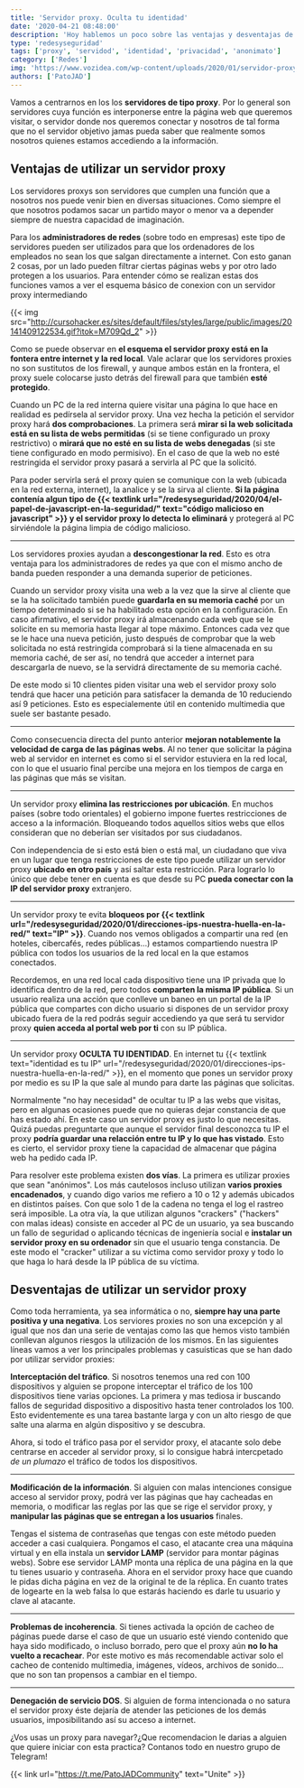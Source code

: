 ```yaml
---
title: 'Servidor proxy. Oculta tu identidad'
date: '2020-04-21 08:48:00'
description: 'Hoy hablemos un poco sobre las ventajas y desventajas de utilizar un servidor proxy. Te espramos para saber tu opinion'
type: 'redesyseguridad'
tags: ['proxy', 'servidod', 'identidad', 'privacidad', 'anonimato']
category: ['Redes']
img: 'https://www.vozidea.com/wp-content/uploads/2020/01/servidor-proxy-tipos.png'
authors: ['PatoJAD']
---
```


Vamos a centrarnos en los los **servidores de tipo proxy**. Por lo general son servidores cuya función es interponerse entre la página web que queremos visitar, o servidor donde nos queremos conectar y nosotros de tal forma que no el servidor objetivo jamas pueda saber que realmente somos nosotros quienes estamos accediendo a la información.

## Ventajas de utilizar un servidor proxy

Los servidores proxys son servidores que cumplen una función que a nosotros nos puede venir bien en diversas situaciones. Como siempre el que nosotros podamos sacar un partido mayor o menor va a depender siempre de nuestra capacidad de imaginación.

Para los **administradores de redes** (sobre todo en empresas) este tipo de servidores pueden ser utilizados para que los ordenadores de los empleados no sean los que salgan directamente a internet. Con esto ganan 2 cosas, por un lado pueden filtrar ciertas páginas webs y por otro lado protegen a los usuarios. Para entender cómo se realizan estas dos funciones vamos a ver el esquema básico de conexion con un servidor proxy intermediando

{{< img src="http://cursohacker.es/sites/default/files/styles/large/public/images/20141409122534.gif?itok=M709Qd_2" >}}

Como se puede observar en **el esquema el servidor proxy está en la fontera entre internet y la red local**. Vale aclarar que los servidores proxies no son sustitutos de los firewall, y aunque ambos están en la frontera, el proxy suele colocarse justo detrás del firewall para que también **esté protegido**.

Cuando un PC de la red interna quiere visitar una página lo que hace en realidad es pedírsela al servidor proxy. Una vez hecha la petición el servidor proxy hará **dos comprobaciones**. La primera será **mirar si la web solicitada está en su lista de webs permitidas** (si se tiene configurado un proxy restrictivo) o **mirará que no esté en su lista de webs denegadas** (si ste tiene configurado en modo permisivo). En el caso de que la web no esté restringida el servidor proxy pasará a servirla al PC que la solicitó.

Para poder servirla será el proxy quien se comunique con la web (ubicada en la red externa, internet), la analice y se la sirva al cliente. **Si la página contenía algun tipo de {{< textlink url="/redesyseguridad/2020/04/el-papel-de-javascript-en-la-seguridad/" text="código malicioso en javascript" >}} y el servidor proxy lo detecta lo eliminará** y protegerá al PC sirviéndole la página limpia de código malicioso.

---

Los servidores proxies ayudan a **descongestionar la red**. Esto es otra ventaja para los administradores de redes ya que con el mismo ancho de banda pueden responder a una demanda superior de peticiones.

Cuando un servidor proxy visita una web a la vez que la sirve al cliente que se la ha solicitado también puede **guardarla en su memoria caché** por un tiempo determinado si se ha habilitado esta opción en la configuración. En caso afirmativo, el servidor proxy irá almacenando cada web que se le solicite en su memoria hasta llegar al tope máximo. Entonces cada vez que se le hace una nueva petición, justo después de comprobar que la web solicitada no está restringida comprobará si la tiene almacenada en su memoria caché, de ser así, no tendrá que acceder a internet para descargarla de nuevo, se la servidrá directamente de su memoria caché.

De este modo si 10 clientes piden visitar una web el servidor proxy solo tendrá que hacer una petición para satisfacer la demanda de 10 reduciendo así 9 peticiones. Esto es especialemente útil en contenido multimedia que suele ser bastante pesado.

---

Como consecuencia directa del punto anterior **mejoran notablemente la velocidad de carga de las páginas webs**. Al no tener que solicitar la página web al servidor en internet es como si el servidor estuviera en la red local, con lo que el usuario final percibe una mejora en los tiempos de carga en las páginas que más se visitan.

---

Un servidor proxy **elimina las restricciones por ubicación**. En muchos países (sobre todo orientales) el gobierno impone fuertes restricciones de acceso a la información. Bloqueando todos aquellos sitios webs que ellos consideran que no deberían ser visitados por sus ciudadanos.

Con independencia de si esto está bien o está mal, un ciudadano que viva en un lugar que tenga restricciones de este tipo puede utilizar un servidor proxy **ubicado en otro país** y así saltar esta restricción. Para lograrlo lo único que debe tener en cuenta es que desde su PC **pueda conectar con la IP del servidor proxy** extranjero.

---

Un servidor proxy te evita **bloqueos por {{< textlink url="/redesyseguridad/2020/01/direcciones-ips-nuestra-huella-en-la-red/" text="IP" >}}**. Cuando nos vemos obligados a compartir una red (en hoteles, cibercafés, redes públicas...) estamos compartiendo nuestra IP pública con todos los usuarios de la red local en la que estamos conectados.

Recordemos, en una red local cada dispositivo tiene una IP privada que lo identifica dentro de la red, pero todos **comparten la misma IP pública**. Si un usuario realiza una acción que conlleve un baneo en un portal de la IP pública que compartes con dicho usuario si dispones de un servidor proxy ubicado fuera de la red podrás seguir accediendo ya que será tu servidor proxy **quien acceda al portal web por ti** con su IP pública.

---

Un servidor proxy **OCULTA TU IDENTIDAD**. En internet tu {{< textlink text="identidad es tu IP" url="/redesyseguridad/2020/01/direcciones-ips-nuestra-huella-en-la-red/" >}}, en el momento que pones un servidor proxy por medio es su IP la que sale al mundo para darte las páginas que solicitas.

Normalmente "no hay necesidad" de ocultar tu IP a las webs que visitas, pero en algunas ocasiones puede que no quieras dejar constancia de que has estado ahí. En este caso un servidor proxy es justo lo que necesitas. Quizá puedas preguntarte que aunque el servidor final desconozca tu IP el proxy **podría guardar una relacción entre tu IP y lo que has vistado**. Esto es cierto, el servidor proxy tiene la capacidad de almacenar que página web ha pedido cada IP.

Para resolver este problema existen **dos vías**. La primera es utilizar proxies que sean "anónimos". Los más cautelosos incluso utilizan **varios proxies encadenados**, y cuando digo varios me refiero a 10 o 12 y además ubicados en distintos países. Con que solo 1 de la cadena no tenga el log el rastreo será imposible. La otra vía, la que utilizan algunos "crackers" ("hackers" con malas ideas) consiste en acceder al PC de un usuario, ya sea buscando un fallo de seguridad o aplicando técnicas de ingeniería social e **instalar un servidor proxy en su ordenador** sin que el usuario tenga constancia. De este modo el "cracker" utilizar a su víctima como servidor proxy y todo lo que haga lo hará desde la IP pública de su víctima.

## Desventajas de utilizar un servidor proxy

Como toda herramienta, ya sea informática o no, **siempre hay una parte positiva y una negativa**. Los serviores proxies no son una excepción y al igual que nos dan una serie de ventajas como las que hemos visto también conllevan algunos riesgos la utilización de los mismos. En las siguientes líneas vamos a ver los principales problemas y casuísticas que se han dado por utilizar servidor proxies:

**Interceptación del tráfico**. Si nosotros tenemos una red con 100 dispositivos y alguien se propone interceptar el tráfico de los 100 dispositivos tiene varias opciones. La primera y mas tediosa ir buscando fallos de seguridad dispositivo a dispositivo hasta tener controlados los 100. Esto evidentemente es una tarea bastante larga y con un alto riesgo de que salte una alarma en algún dispositivo y se descubra.

Ahora, si todo el tráfico pasa por el servidor proxy, el atacante solo debe centrarse en acceder al servidor proxy, si lo consigue habrá intercpetado _de un plumazo_ el tráfico de todos los dispositivos.

---

**Modificación de la información**. Si alguien con malas intenciones consigue acceso al servidor proxy, podrá ver las páginas que hay cacheadas en memoria, o modificar las reglas por las que se rige el servidor proxy, y **manipular las páginas que se entregan a los usuarios** finales.

Tengas el sistema de contraseñas que tengas con este método pueden acceder a casi cualquiera. Pongamos el caso, el atacante crea una máquina virtual y en ella instala un **servidor LAMP** (servidor para montar páginas webs). Sobre ese servidor LAMP monta una réplica de una página en la que tu tienes usuario y contraseña. Ahora en el servidor proxy hace que cuando le pidas dicha página en vez de la original te de la réplica. En cuanto trates de logearte en la web falsa lo que estarás haciendo es darle tu usuario y clave al atacante.

---

**Problemas de incoherencia**. Si tienes activada la opción de cacheo de páginas puede darse el caso de que un usuario esté viendo contenido que haya sido modificado, o incluso borrado, pero que el proxy aún **no lo ha vuelto a recachear**. Por este motivo es más recomendable activar solo el cacheo de contenido multimedia, imágenes, vídeos, archivos de sonido... que no son tan propensos a cambiar en el tiempo.

---

**Denegación de servicio DOS**. Si alguien de forma intencionada o no satura el servidor proxy éste dejaría de atender las peticiones de los demás usuarios, imposibilitando así su acceso a internet.

¿Vos usas un proxy para navegar?¿Que recomendacion le darias a alguien que quiere iniciar con esta practica? Contanos todo en nuestro grupo de Telegram!

{{< link url="https://t.me/PatoJADCommunity" text="Unite" >}}
